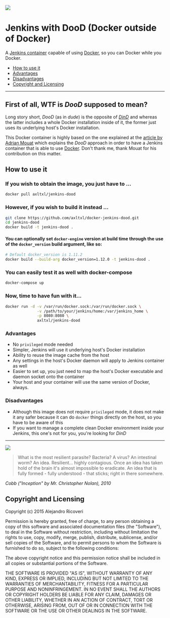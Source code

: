 ![](http://i.imgur.com/KC6TAD3.png)

# Jenkins with DooD (Docker outside of Docker)

A [Jenkins container](https://registry.hub.docker.com/_/jenkins/) capable of using [Docker](http://docker.com), so you can Docker while you Docker.

* [How to use it](#how-to-use-it)
* [Advantages](#advantages)
* [Disadvantages](#disavantages)
* [Copyright and Licensing](#copyright-and-licensing)

---

## First of all, WTF is *DooD* supposed to mean?

Long story short, *DooD* (as in *dude*) is the opposite of *[DinD](https://blog.docker.com/2013/09/docker-can-now-run-within-docker/)* and whereas the latter includes a whole Docker installation inside of it, the former just uses its underlying host's Docker installation.

This Docker container is highly based on the one explained at the [article by Adrian Mouat](http://container-solutions.com/2015/03/running-docker-in-jenkins-in-docker/) which explains the *DooD* approach in order to have a Jenkins container that is able to use [Docker](http://docker.com). Don't thank me, thank Mouat for his contribution on this matter.

## <a name="how-to-use-it"></a> How to use it

### If you wish to obtain the image, you just have to ...

```bash
docker pull axltxl/jenkins-dood
```

### However, if you wish to build it instead ...

```bash
git clone https://github.com/axltxl/docker-jenkins-dood.git
cd jenkins-dood
docker build -t jenkins-dood .
```

#### You can optionally set `docker-engine` version at build time through the use of the `docker_version` build argument, like so:

```bash
# Default docker_version is 1.11.2
docker build --build-arg docker_version=1.12.0 -t jenkins-dood .
```

### You can easily test it as well with docker-compose

```bash
docker-compose up
```

### Now, time to have fun with it...

```bash
docker run -d -v /var/run/docker.sock:/var/run/docker.sock \
              -v /path/to/your/jenkins/home:/var/jenkins_home \
              -p 8080:8080 \
              axltxl/jenkins-dood
```

### <a name="advantages"></a> Advantages

* No `privileged` mode needed
* Simpler, Jenkins will use it underlying host's Docker installation
* Ability to reuse the image cache from the host
* Any settings in the host's Docker daemon will apply to Jenkins container as well
* Easier to set up, you just need to map the host's Docker executable and daemon socket onto the container
* Your host and your container will use the same version of Docker, always.

### <a name="disavantages"></a> Disadvantages

* Although this image does not require `privileged` mode, it does not make it any safer because it can do `docker` things directly on the host, so you have to be aware of this
* If you want to manage a complete clean Docker environment inside your Jenkins, this one's not for you, you're looking for *DinD*

---

![](http://i.imgur.com/MEFY0F5.gif)

> What is the most resilient parasite? Bacteria? A virus? An intestinal worm?
> An idea. Resilient... highly contagious. Once an idea has taken hold of the
> brain it's almost impossible to eradicate. An idea that is fully formed -
> fully understood - that sticks; right in there somewhere.

*Cobb ("Inception" by Mr. Christopher Nolan), 2010*


## <a name="copyright-and-licensing"></a> Copyright and Licensing

Copyright (c) 2015 Alejandro Ricoveri

Permission is hereby granted, free of charge, to any person obtaining a copy
of this software and associated documentation files (the "Software"), to deal
in the Software without restriction, including without limitation the rights
to use, copy, modify, merge, publish, distribute, sublicense, and/or sell
copies of the Software, and to permit persons to whom the Software is
furnished to do so, subject to the following conditions:

The above copyright notice and this permission notice shall be included in
all copies or substantial portions of the Software.

THE SOFTWARE IS PROVIDED "AS IS", WITHOUT WARRANTY OF ANY KIND, EXPRESS OR
IMPLIED, INCLUDING BUT NOT LIMITED TO THE WARRANTIES OF MERCHANTABILITY,
FITNESS FOR A PARTICULAR PURPOSE AND NONINFRINGEMENT. IN NO EVENT SHALL THE
AUTHORS OR COPYRIGHT HOLDERS BE LIABLE FOR ANY CLAIM, DAMAGES OR OTHER
LIABILITY, WHETHER IN AN ACTION OF CONTRACT, TORT OR OTHERWISE, ARISING FROM,
OUT OF OR IN CONNECTION WITH THE SOFTWARE OR THE USE OR OTHER DEALINGS IN
THE SOFTWARE.

